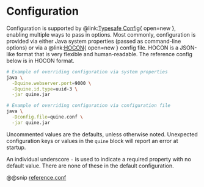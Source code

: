 # Configuration

Configuration is supported by @link:[Typesafe Config](https://github.com/lightbend/config){ open=new }, enabling
multiple ways to pass in options. Most commonly, configuration is provided via either Java system
properties (passed as command-line options) or via a
@link:[HOCON](https://github.com/lightbend/config/blob/main/HOCON.md){ open=new } config file. HOCON is a JSON-like
format that is very flexible and human-readable. The reference config below is in HOCON format.

```bash
# Example of overriding configuration via system properties
java \
  -Dquine.webserver.port=9000 \
  -Dquine.id.type=uuid-3 \
  -jar quine.jar

# Example of overriding configuration via configuration file
java \
  -Dconfig.file=quine.conf \
  -jar quine.jar
```

Uncommented values are the defaults, unless otherwise noted. Unexpected configuration keys or
values in the `quine` block will report an error at startup.

An individual underscore `-` is used to indicate a required property with no default value. There are none of
these in the default configuration.

@@snip [reference.conf]($quine$/src/test/resources/documented_config.conf)
